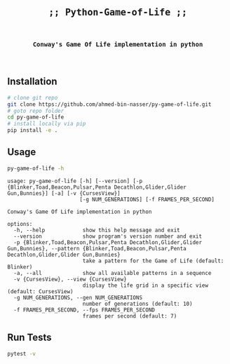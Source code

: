 <div align="center">
<pre align="center">
<h2 align="center">
;; Python-Game-of-Life ;;
</h2>
<h4 align="center">Conway's Game Of Life implementation in python</h4>
</pre>
</div>

## Installation
```sh
# clone git repo
git clone https://github.com/ahmed-bin-nasser/py-game-of-life.git
# goto repo folder
cd py-game-of-life
# install locally via pip
pip install -e .
```

## Usage
```sh
py-game-of-life -h
```

```text
usage: py-game-of-life [-h] [--version] [-p {Blinker,Toad,Beacon,Pulsar,Penta Decathlon,Glider,Glider Gun,Bunnies}] [-a] [-v {CursesView}]
                       [-g NUM_GENERATIONS] [-f FRAMES_PER_SECOND]

Conway's Game Of Life implementation in python

options:
  -h, --help            show this help message and exit
  --version             show program's version number and exit
  -p {Blinker,Toad,Beacon,Pulsar,Penta Decathlon,Glider,Glider Gun,Bunnies}, --pattern {Blinker,Toad,Beacon,Pulsar,Penta Decathlon,Glider,Glider Gun,Bunnies}
                        take a pattern for the Game of Life (default: Blinker)
  -a, --all             show all available patterns in a sequence
  -v {CursesView}, --view {CursesView}
                        display the life grid in a specific view (default: CursesView)
  -g NUM_GENERATIONS, --gen NUM_GENERATIONS
                        number of generations (default: 10)
  -f FRAMES_PER_SECOND, --fps FRAMES_PER_SECOND
                        frames per second (default: 7)
```

## Run Tests

```sh
pytest -v
```
